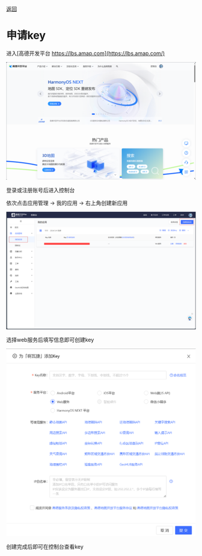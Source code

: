 [返回](/README.md)

# 申请key

进入[高德开发平台 https://lbs.amap.com](https://lbs.amap.com/)

![gd-1.png](./static/gd-1.png)

登录或注册账号后进入控制台

依次点击应用管理 -> 我的应用 -> 右上角创建新应用

![gd-2.png](./static/gd-2.png)

选择web服务后填写信息即可创建key

![gd-3.png](./static/gd-3.png)

创建完成后即可在控制台查看key

